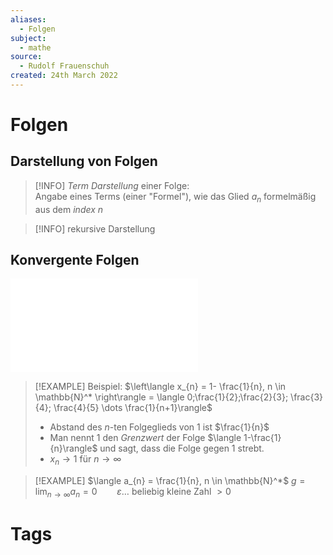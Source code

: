 ```yaml
---
aliases:
  - Folgen
subject:
  - mathe
source:
  - Rudolf Frauenschuh
created: 24th March 2022
---
```


# Folgen

## Darstellung von Folgen

> [!INFO] *Term Darstellung* einer Folge:  
> Angabe eines Terms (einer "Formel"), wie das Glied $a_{n}$ formelmäßig aus dem *index n* 

> [!INFO] rekursive Darstellung
> 

## Konvergente Folgen

![Grenzwert](Grenzwert.md)

> [!EXAMPLE] Beispiel: $\left\langle  x_{n} = 1- \frac{1}{n}, n \in \mathbb{N}^*  \right\rangle = \langle 0;\frac{1}{2};\frac{2}{3}; \frac{3}{4}; \frac{4}{5} \dots \frac{1}{n+1}\rangle$
> - Abstand des $n$-ten Folgeglieds von $1$ ist $\frac{1}{n}$
> - Man nennt $1$ den *Grenzwert* der Folge $\langle 1-\frac{1}{n}\rangle$ und sagt, dass die Folge gegen $1$ strebt.
> - $x_{n} \to 1$ für $n\to \infty$

> [!EXAMPLE] $\langle a_{n} = \frac{1}{n}, n \in \mathbb{N}^*$
> $g = \lim_{ n \to \infty } a_{n} = 0\qquad \varepsilon \dots$ beliebig kleine Zahl $> 0$
> 
> 

# Tags
